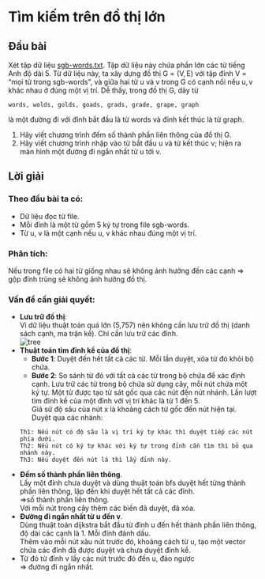 # Tìm kiếm trên đồ thị lớn
## Đầu bài

Xét tập dữ liệu [sgb-words.txt](../ToanRoiRac/src/sgb-words.txt).
Tập dữ liệu này chứa phần lớn các từ tiếng Anh độ dài 5. Từ dữ liệu này, ta xây dựng đồ thị G = (V, E) với tập đỉnh V = “mọi từ trong sgb-words”, và giữa hai từ u và v trong G có cạnh nối nếu u, v khác nhau ở đúng một vị trí.
Dễ thấy, trong đồ thị G, dãy từ
```
words, wolds, golds, goads, grads, grade, grape, graph
```
là một đường đi với đỉnh bắt đầu là từ words và đỉnh kết thúc là từ graph.
1. Hãy viết chương trình đếm số thành phần liên thông của đồ thị G.
2. Hãy viết chương trình nhập vào từ bắt đầu u và từ kết thúc v; hiện ra màn hình một đường đi ngắn nhất từ u tới v.

## Lời giải
### Theo đầu bài ta có:
- Dữ liệu đọc từ file.
- Mỗi đỉnh là một từ gồm 5 ký tự trong file sgb-words.
- Từ u, v là một cạnh nếu u, v khác nhau đúng một vị trí.
### Phân tích:
Nếu trong file có hai từ giống nhau sẽ không ảnh hưởng đến các cạnh ⇒ gộp đỉnh trùng sẽ không ảnh hưởng  đồ thị.
### Vấn đề cần giải quyết:
- **Lưu trữ đồ thị**:<br>
  Vì dữ liệu thuật toán quá lớn (5,757) nên không cần lưu trữ đồ thị (danh sách cạnh, ma trận kề). Chỉ cần lưu trữ các đỉnh.<br>
  ![tree](../../../../blob/master/resources/tree.png)
- **Thuật toán tìm đỉnh kề của đồ thị**:
  - **Bước 1**: Duyệt đến hết tất cả các từ. Mỗi lần duyệt, xóa từ đó khỏi bộ chứa.
  - **Bước 2**: So sánh từ đó với tất cả các từ trong bộ chứa để xác định cạnh.
  Lưu trữ các từ trong bộ chứa sử dụng cây, mỗi nút chứa một ký tự. Một từ được tạo từ sát gốc qua các nút đến nút nhánh. Lần lượt tìm đỉnh kề của một đỉnh với vị trí khác là từ 1 đến 5.<br>
  Giả sử độ sâu của nút x là khoảng cách từ gốc đến nút hiện tại.<br>
  Duyệt qua các nhánh:<br>
  ```
  Th1: Nếu nút có độ sâu là vị trí ký tự khác thì duyệt tiếp các nút phía dưới.
  Th2: Nếu nút có ký tự khác với ký tự trong đỉnh cần tìm thì bỏ qua nhánh này.
  Th3: Nếu duyệt đến nút lá thì lấy đỉnh này.
  ```
- **Đếm số thành phần liên thông**.<br>
Lấy một đỉnh chưa duyệt và dùng thuật toán bfs duyệt hết từng thành phần liên thông, lặp đến khi duyệt hết tất cả các đỉnh.<br>
⇒số thành phần liên thông.<br>
Với mỗi nút trong cây thêm các biến đã duyệt, đã xóa.
- **Đường đi ngắn nhất từ u đến v**.<br>
Dùng thuật toán dijkstra bắt đầu từ đỉnh u đến hết thành phần liên thông, độ dài các cạnh là 1. Mỗi đỉnh đánh dấu.<br>
Thêm vào mỗi nút xâu nút trước đó, khoảng cách từ u, tạo một vector chứa các đỉnh đã được duyệt và chưa duyệt đỉnh kề.
- Từ đó từ đỉnh v lấy các nút trước đó đến u, đảo ngược <br>
⇒ đường đi ngắn nhất.
